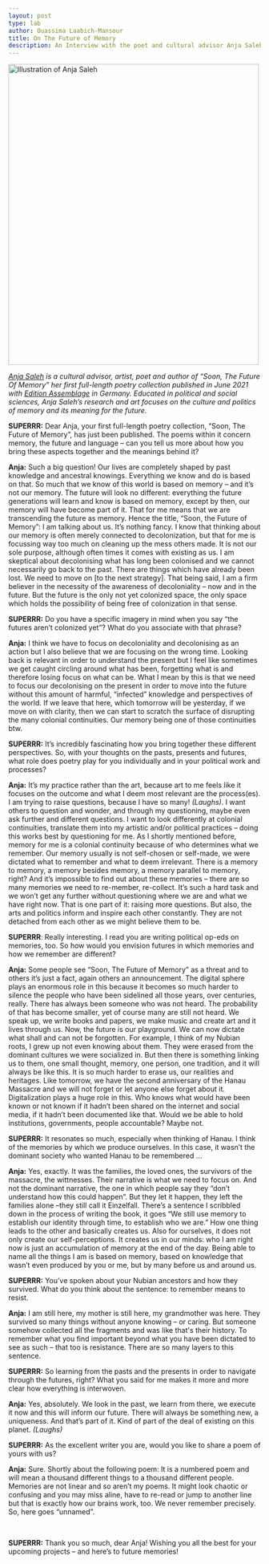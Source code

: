 ```yaml
---
layout: post
type: lab
author: Ouassima Laabich-Mansour
title: On The Future of Memory
description: An Interview with the poet and cultural advisor Anja Saleh.
---
```

<img src="/assets/img/blog/anja-saleh.jpg" alt="Illustration of Anja Saleh" width="500" height="600">

<p><em><a href="https://www.anjasaleh.com/about">Anja Saleh</a> is a cultural advisor, artist, poet and author of “Soon, The Future Of Memory” her first full-length poetry collection published in June 2021 with <a href="https://www.edition-assemblage.de/witnessed/">Edition Assemblage</a> in Germany. Educated in political and social sciences, Anja Saleh’s research and art focuses on the culture and politics of memory and its meaning for the future.</em></p>


<p><b>SUPERRR:</b> Dear Anja, your first full-length poetry collection, “Soon, The Future of Memory”, has just been published. The poems within it concern memory, the future and language – can you tell us more about how you bring these aspects together and the meanings behind it?</p>

<p><b>Anja:</b> Such a big question! Our lives are completely shaped by past knowledge and ancestral knowings. Everything we know and do is based on that. So much that we know of this world is based on memory – and it’s not our memory. The future will look no different: everything the future generations will learn and know is based on memory, except by then, our memory will have become part of it. That for me means that we are transcending the future as memory. Hence the title, “Soon, the Future of Memory”: I am talking about us. It’s nothing fancy. I know that thinking about our memory is often merely  connected to decolonization, but that for me is focussing way too much on cleaning up the mess others made. It is not our sole purpose, although often times it comes with existing as us. I am skeptical about decolonising what has long been colonised and we cannot necessarily go back to the past. There are things which have already been lost. We need to move on [to the next strategy]. That being said, I am a firm believer in the necessity of the awareness of decoloniality – now and in the future. But the future is the only not yet colonized space, the only space which holds the possibility of being free of colonization in that sense. </p>

<p><b>SUPERRR:</b> Do you have a specific imagery in mind when you say “the futures aren’t colonized yet”? What do you associate with that phrase?</p>

<p><b>Anja:</b> I think we have to focus on decoloniality and decolonising as an action but I also believe that we are focusing on the wrong time. Looking back is relevant in order to understand the present but I feel like sometimes we get caught circling around what has been, forgetting what is and therefore losing focus on what can be. What I mean by this is that we need to focus our decolonising on the present in order to move into the future without this amount of harmful, “infected” knowledge and perspectives of the world. If we leave that here, which tomorrow will be yesterday, if we move on with clarity, then we can start to scratch the surface of disrupting the many colonial continuities. Our memory being one of those continuities btw. </p>

<p><b>SUPERRR:</b> It’s incredibly fascinating how you bring together these different perspectives. So, with your thoughts on the pasts, presents and futures, what role does poetry play for you individually and in your political work and processes?</p>

<p><b>Anja:</b> It’s my practice rather than the art, because art to me feels like it focuses on the outcome and what I deem most relevant are the process(es). I am trying to raise questions, because I have so many! <em>(Laughs)</em>. I want others to question and wonder, and through my questioning, maybe even ask further and different questions. I want to look differently at colonial continuities, translate them into my artistic and/or political practices – doing this works best by questioning for me. As I shortly mentioned before, memory for me is a colonial continuity because of who determines what we remember. Our memory usually is not self-chosen or self-made, we were dictated what to remember and what to deem irrelevant. There is a memory to memory, a memory besides memory, a memory parallel to memory, right? And it’s impossible to find out about these memories – there are so many memories we need to re-member, re-collect. It’s such a hard task and we won’t get any further without questioning where we are and what we have right now. That is one part of it: raising more questions. But also, the arts and politics inform and inspire each other constantly. They are not detached from each other as we might believe them to be.</p>

<p><b>SUPERRR</b>: Really interesting. I read you are writing political op-eds on memories, too. So how would you envision futures in which memories and how we remember are different?</p>

<p><b>Anja:</b> Some people see “Soon, The Future of Memory” as a threat and to others it’s just a fact, again others an announcement. The digital sphere plays an enormous role in this because it becomes so much harder to silence the people who have been sidelined all those years, over centuries, really. There has always been someone who was not heard. The probability of that has become smaller, yet of course many are still not heard.
We speak up, we write books and papers, we make music and create art and it lives through us. Now, the future is our playground. We can now dictate what shall and can not be forgotten. For example, I think of my Nubian roots, I grew up not even knowing about them. They were erased from the dominant cultures we were socialized in. But then there is something linking us to them, one small thought, memory, one person, one tradition, and it will always be like this. It is so much harder to erase us, our realities and heritages. Like tomorrow, we have the second anniversary of the Hanau Massacre and we will not forget or let anyone else forget about it. Digitalization plays a huge role in this. Who knows what would have been known or not known if it hadn’t been shared on the internet and social media, if it hadn’t been documented like that. Would we be able to hold institutions, governments, people accountable? Maybe not.</p>

<p><b>SUPERRR:</b> It resonates so much, especially when thinking of Hanau. I think of the memories by which we produce ourselves. In this case, it wasn’t the dominant society who wanted Hanau to be remembered …</p>

<p><b>Anja:</b> Yes, exactly. It was the families, the loved ones, the survivors of the massacre, the wittnesses. Their narrative is what we need to focus on. And not the dominant narrative, the one in which people say they “don’t understand how this could happen”. But they let it happen, they left the families alone –they still call it Einzelfall. There’s a sentence I scribbled down in the process of writing the book, it goes  “We still use memory to establish our identity through time, to establish who we are.” How one thing leads to the other and basically creates us. Also for ourselves, it does not only create our self-perceptions. It creates us in our minds: who I am right now is just an accumulation of memory at the end of the day. Being able to name all the things I am is based on memory, based on knowledge that wasn’t even produced by you or me, but by many before us and around us. </p>

<p><b>SUPERRR:</b> You’ve spoken about your Nubian ancestors and how they survived. What do you think about the sentence: to remember means to resist.</p>

<p><b>Anja:</b> I am still here, my mother is still here, my grandmother was here. They survived so many things without anyone knowing – or caring. But someone somehow collected all the fragments and was like that's their history. To remember what you find important beyond what you have been dictated to see as such – that too is resistance. There are so many layers to this sentence.</p>

<p><b>SUPERRR:</b> So learning from the pasts and the presents in order to navigate through the futures, right? What you said for me makes it more and more clear how everything is interwoven. </p>

<p><b>Anja:</b> Yes, absolutely. We look in the past, we learn from there, we execute it now and this will inform our future. There will always be something new, a uniqueness. And that’s part of it. Kind of part of the deal of existing on this planet. <em>(Laughs)</em></p>

<p><b>SUPERRR:</b> As the excellent writer you are, would you like to share a poem of yours with us?</p>

<p><b>Anja:</b> Sure. Shortly about the following poem:  It is a numbered poem and will mean a thousand different things to a thousand different people. Memories are not linear and so aren’t my poems. It might look chaotic or confusing and you may miss aline,  have to  re-read or jump to another line but that is exactly how our brains work, too. We never remember precisely. So, here goes “unnamed”. </p>

<img src="/assets/img/blog/poem1.jpg" alt="" style="max-width: 800px;">
<img src="/assets/img/blog/poem2.jpg" alt="" style="max-width: 800px;">

<p><b>SUPERRR:</b> Thank you so much, dear Anja! Wishing you all the best for your upcoming projects – and here’s to future memories!</p>
